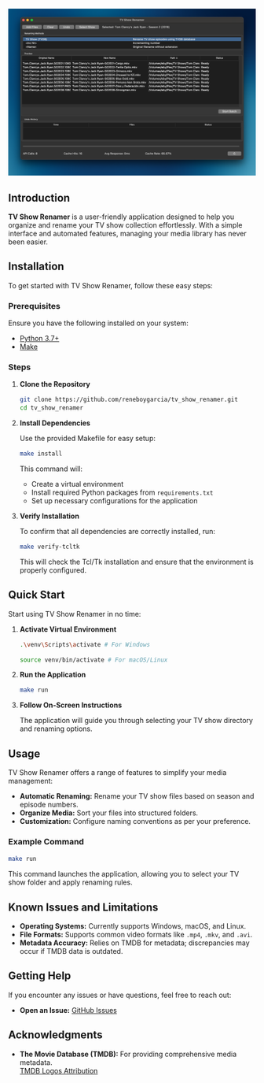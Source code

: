 

![Banner](images/banner.png)

## Introduction

**TV Show Renamer** is a user-friendly application designed to help you organize and rename your TV show collection effortlessly. With a simple interface and automated features, managing your media library has never been easier.

## Installation

To get started with TV Show Renamer, follow these easy steps:

### Prerequisites

Ensure you have the following installed on your system:

- [Python 3.7+](https://www.python.org/downloads/)
- [Make](https://www.gnu.org/software/make/)

### Steps

1. **Clone the Repository**

   ```bash
   git clone https://github.com/reneboygarcia/tv_show_renamer.git
   cd tv_show_renamer
   ```

2. **Install Dependencies**

   Use the provided Makefile for easy setup:

   ```bash
   make install
   ```

   This command will:

   - Create a virtual environment
   - Install required Python packages from `requirements.txt`
   - Set up necessary configurations for the application

3. **Verify Installation**

   To confirm that all dependencies are correctly installed, run:

   ```bash
   make verify-tcltk
   ```

   This will check the Tcl/Tk installation and ensure that the environment is properly configured.

## Quick Start

Start using TV Show Renamer in no time:

1. **Activate Virtual Environment**

   ```bash
   .\venv\Scripts\activate # For Windows
   ```

   ```bash
   source venv/bin/activate # For macOS/Linux
   ```

2. **Run the Application**

   ```bash
   make run
   ```

3. **Follow On-Screen Instructions**

   The application will guide you through selecting your TV show directory and renaming options.

## Usage

TV Show Renamer offers a range of features to simplify your media management:

- **Automatic Renaming:** Rename your TV show files based on season and episode numbers.
- **Organize Media:** Sort your files into structured folders.
- **Customization:** Configure naming conventions as per your preference.

### Example Command

```bash
make run
```

This command launches the application, allowing you to select your TV show folder and apply renaming rules.

## Known Issues and Limitations

- **Operating Systems:** Currently supports Windows, macOS, and Linux.
- **File Formats:** Supports common video formats like `.mp4`, `.mkv`, and `.avi`.
- **Metadata Accuracy:** Relies on TMDB for metadata; discrepancies may occur if TMDB data is outdated.

## Getting Help

If you encounter any issues or have questions, feel free to reach out:

- **Open an Issue:** [GitHub Issues](https://github.com/yourusername/tv-show-renamer/issues)

## Acknowledgments

- **The Movie Database (TMDB):** For providing comprehensive media metadata.  
  [TMDB Logos Attribution](https://www.themoviedb.org/about/logos-attribution)


